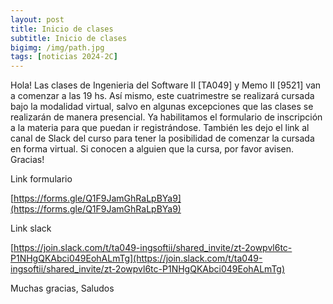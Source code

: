 ```yaml
---
layout: post
title: Inicio de clases
subtitle: Inicio de clases 
bigimg: /img/path.jpg
tags: [noticias 2024-2C]
---
```


Hola!
Las clases de Ingenieria del Software II [TA049] y Memo II [9521] van a comenzar a las 19 hs. Así mismo, este cuatrimestre se realizará cursada bajo la modalidad virtual, salvo en algunas excepciones que las clases se realizarán de manera presencial.
Ya habilitamos el formulario de inscripción a la materia para que puedan ir registrándose. También les dejo el link al canal de Slack del curso para tener la posibilidad de comenzar la cursada en forma virtual.
Si conocen a alguien que la cursa, por favor avisen. Gracias!


Link formulario


[https://forms.gle/Q1F9JamGhRaLpBYa9](https://forms.gle/Q1F9JamGhRaLpBYa9)


Link slack


[https://join.slack.com/t/ta049-ingsoftii/shared_invite/zt-2owpvl6tc-P1NHgQKAbci049EohALmTg](https://join.slack.com/t/ta049-ingsoftii/shared_invite/zt-2owpvl6tc-P1NHgQKAbci049EohALmTg)


Muchas gracias,
Saludos
